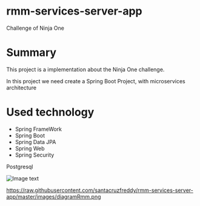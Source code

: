 # rmm-services-server-app
Challenge of Ninja One

# Summary

This project is a implementation about the Ninja One challenge.

In this project we need create a Spring Boot Project, with microservices architecture 

# Used technology

* Spring FrameWork 
* Spring Boot
* Spring Data JPA
* Spring Web 
* Spring Security

Postgresql  

![Image text](https://github.com/santacruzfreddy/rmm-services-server-app/blob/master/images/diagramRmm.png)

https://raw.githubusercontent.com/santacruzfreddy/rmm-services-server-app/master/images/diagramRmm.png
